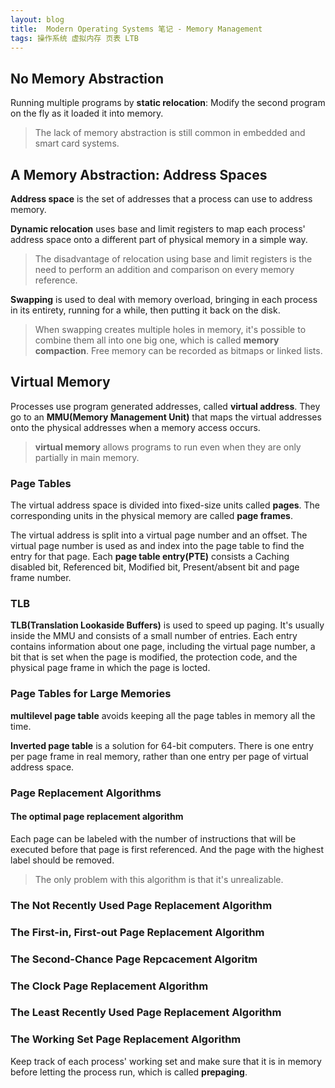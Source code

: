 ```yaml
---
layout: blog
title:  Modern Operating Systems 笔记 - Memory Management
tags: 操作系统 虚拟内存 页表 LTB
---
```


## No Memory Abstraction

Running multiple programs by **static relocation**: Modify the second program on the fly as it loaded it into memory.

> The lack of memory abstraction is still common in embedded and smart card systems.

## A Memory Abstraction: Address Spaces

**Address space** is the set of addresses that a process can use to address memory.

**Dynamic relocation** uses base and limit registers to map each process' address space onto a different part of physical memory in a simple way.

> The disadvantage of relocation using base and limit registers is the need to perform an addition and comparison on every memory reference.

**Swapping** is used to deal with memory overload, bringing in each process in its entirety, running for a while, then putting it back on the disk.

> When swapping creates multiple holes in memory, it's possible to combine them all into one big one, which is called **memory compaction**.
> Free memory can be recorded as bitmaps or linked lists.

<!--more-->

## Virtual Memory

Processes use program generated addresses, called **virtual address**. They go to an **MMU(Memory Management Unit)** that maps the virtual addresses onto the physical addresses when a memory access occurs.

> **virtual memory** allows programs to run even when they are only partially in main memory.

### Page Tables

The virtual address space is divided into fixed-size units called **pages**. The corresponding units in the physical memory are called **page frames**.

The virtual address is split into a virtual page number and an offset. The virtual page number is used as and index into the page table to find the entry for that page. Each **page table entry(PTE)** consists a Caching disabled bit, Referenced bit, Modified bit, Present/absent bit and page frame number.

### TLB

**TLB(Translation Lookaside Buffers)** is used to speed up paging. It's usually inside the MMU and consists of a small number of entries. Each entry contains information about one page, including the virtual page number, a bit that is set when the page is modified, the protection code, and the physical page frame in which the page is locted.

### Page Tables for Large Memories

**multilevel page table** avoids keeping all the page tables in memory all the time.

**Inverted page table** is a solution for 64-bit computers. There is one entry per page frame in real memory, rather than one entry per page of virtual address space.

### Page Replacement Algorithms

#### The optimal page replacement algorithm

Each page can be labeled with the number of instructions that will be executed before that page is first referenced. And the page with the highest label should be removed.

> The only problem with this algorithm is that it's unrealizable.

### The Not Recently Used Page Replacement Algorithm

### The First-in, First-out Page Replacement Algorithm

### The Second-Chance Page Repcacement Algoritm

### The Clock Page Replacement Algorithm

### The Least Recently Used Page Replacement Algorithm

### The Working Set Page Replacement Algorithm

Keep track of each process' working set and make sure that it is in memory before letting the process run, which is called **prepaging**.


